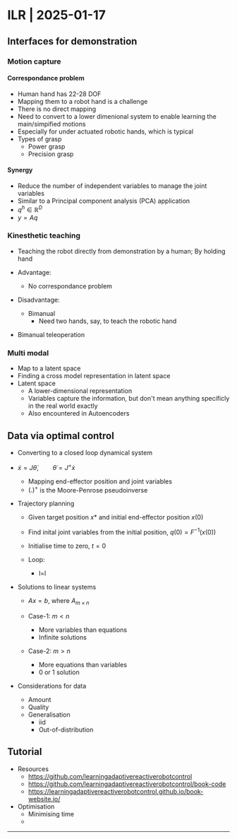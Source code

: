 # ILR | 2025-01-17

## Interfaces for demonstration

### Motion capture

#### Correspondance problem

- Human hand has 22-28 DOF
- Mapping them to a robot hand is a challenge
- There is no direct mapping
- Need to convert to a lower dimenional system to enable learning the main/simpified motions
- Especially for under actuated robotic hands, which is typical
- Types of grasp
  - Power grasp
  - Precision grasp

#### Synergy

- Reduce the number of independent variables to manage the joint variables
- Similar to a Principal component analysis (PCA) application
- $q^h \in \mathbb{R}^D$
- $y = A q$


### Kinesthetic teaching

- Teaching the robot directly from demonstration by a human; By holding hand
- Advantage:
  - No correspondance problem
- Disadvantage:
  - Bimanual
    - Need two hands, say, to teach the robotic hand

- Bimanual teleoperation

### Multi modal

- Map to a latent space
- Finding a cross model representation in latent space
- Latent space
  - A lower-dimensional representation
  - Variables capture the information, but don't mean anything specificly in the real world exactly
  - Also encountered in Autoencoders


## Data via optimal control

- Converting to a closed loop dynamical system
- $\dot x = J \dot \theta, \qquad \dot \theta = J^+ \dot x$

  - Mapping end-effector position and joint variables
  - $(.)^+$ is the Moore-Penrose pseudoinverse
- Trajectory planning
  - Given target position $x*$ and initial end-effector position $x(0)$

  - Find inital joint variables from the initial position, $q(0) = F^{-1}(x(0))$

  - Initialise time to zero, $t = 0$

  - Loop:
    - l=l

- Solutions to linear systems
  - $A x = b$, where $A_{m \times n}$
  - Case-1: $m < n$
    - More variables than equations
    - Infinite solutions

  - Case-2: $m > n$
    - More equations than variables
    - 0 or 1 solution

- Considerations for data
  - Amount
  - Quality
  - Generalisation
    - iid
    - Out-of-distribution


## Tutorial

- Resources
  - https://github.com/learningadaptivereactiverobotcontrol
  - https://github.com/learningadaptivereactiverobotcontrol/book-code
  - https://learningadaptivereactiverobotcontrol.github.io/book-website.io/
- Optimisation
  - Minimising time
  - 


---

